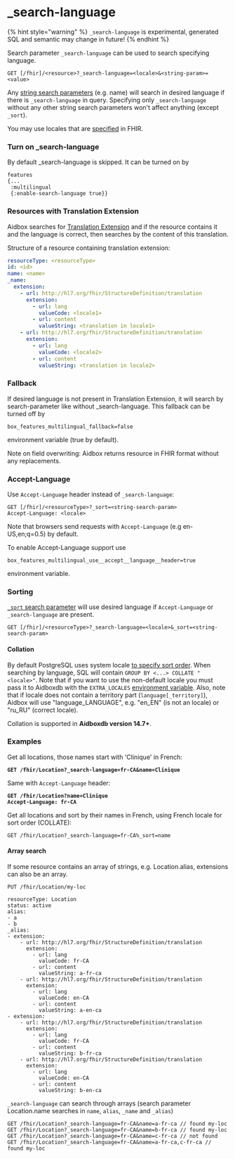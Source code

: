 # \_search-language

{% hint style="warning" %}
`_search-language` is experimental, generated SQL and semantic may change in future!
{% endhint %}

Search parameter `_search-language` can be used to search specifying language.

```
GET [/fhir]/<resource>?_search-language=<locale>&<string-param>=<value>
```

Any [string search parameters](https://www.hl7.org/fhir/search.html#string) (e.g. name) will search in desired language if there is `_search-language` in query. Specifying only `_search-language` without any other string search parameters won't affect anything (except `_sort`).

You may use locales that are [specified](https://hl7.org/fhir/valueset-languages.html) in FHIR.

### Turn on \_search-language

By default \_search-language is skipped. It can be turned on by

```
features 
{...
 :multilingual
 {:enable-search-language true}}
```

### Resources with Translation Extension

Aidbox searches for [Translation Extension](https://build.fhir.org/ig/HL7/fhir-extensions/StructureDefinition-translation.html) and if the resource contains it and the language is correct, then searches by the content of this translation.

Structure of a resource containing translation extension:

```yaml
resourceType: <resourceType>
id: <id>
name: <name>
_name:
  extension:
    - url: http://hl7.org/fhir/StructureDefinition/translation
      extension:
        - url: lang
          valueCode: <locale1>
        - url: content
          valueString: <translation in locale1> 
    - url: http://hl7.org/fhir/StructureDefinition/translation
      extension:
        - url: lang
          valueCode: <locale2>
        - url: content
          valueString: <translation in locale2>
```

### Fallback

If desired language is not present in Translation Extension, it will search by search-parameter like without \_search-language. This fallback can be turned off by

```
box_features_multilingual_fallback=false
```

environment variable (true by default).

Note on field overwriting: Aidbox returns resource in FHIR format without any replacements.

### Accept-Language

Use `Accept-Language` header instead of `_search-language`:

```
GET [/fhir]/<resourceType>?_sort=<string-search-param>
Accept-Language: <locale>
```

Note that browsers send requests with `Accept-Language` (e.g en-US,en;q=0.5) by default.

To enable Accept-Language support use

```
box_features_multilingual_use__accept__language__header=true
```

environment variable.

### Sorting

[`_sort` search parameter](_sort.md) will use desired language if `Accept-Language` or `_search-language` are present.

```
GET [/fhir]/<resourceType>?_search-language=<locale>&_sort=<string-search-param>
```

#### Collation

By default PostgreSQL uses system locale [to specify sort order](../../../../tutorials/data-api/change-sort-order-by-locale-collation.md). When searching by language, SQL will contain `GROUP BY <...> COLLATE "<locale>"`. Note that if you want to use the non-default locale you must pass it to Aidboxdb with the `EXTRA_LOCALES` [environment variable](../../../../reference/environment-variables/aidboxdb-environment-variables.md#optional-environment-variables). Also, note that if locale does not contain a territory part (`language[_territory]`), Aidbox will use "language\_LANGUAGE", e.g. "en\_EN" (is not an locale) or "ru\_RU" (correct locale).

Collation is supported in **Aidboxdb version 14.7+**.

### Examples

Get all locations, those names start with 'Clinique' in French:

<pre><code><strong>GET /fhir/Location?_search-language=fr-CA&#x26;name=Clinique
</strong></code></pre>

Same with `Accept-Language` header:

<pre><code><strong>GET /fhir/Location?name=Clinique
</strong><strong>Accept-Language: fr-CA
</strong></code></pre>

Get all locations and sort by their names in French, using French locale for sort order (COLLATE):

```
GET /fhir/Location?_search-language=fr-CA%_sort=name
```

#### Array search

If some resource contains an array of strings, e.g. Location.alias, extensions can also be an array.

```
PUT /fhir/Location/my-loc

resourceType: Location
status: active
alias:
- a
- b
_alias:
- extension:
    - url: http://hl7.org/fhir/StructureDefinition/translation
      extension:
        - url: lang
          valueCode: fr-CA
        - url: content
          valueString: a-fr-ca
    - url: http://hl7.org/fhir/StructureDefinition/translation
      extension:
        - url: lang
          valueCode: en-CA
        - url: content
          valueString: a-en-ca
- extension:
    - url: http://hl7.org/fhir/StructureDefinition/translation
      extension:
        - url: lang
          valueCode: fr-CA
        - url: content
          valueString: b-fr-ca
    - url: http://hl7.org/fhir/StructureDefinition/translation
      extension:
        - url: lang
          valueCode: en-CA
        - url: content
          valueString: b-en-ca
```

`_search-language` can search through arrays (search parameter Location.name searches in `name`, `alias`, `_name` and `_alias`)

```
GET /fhir/Location?_search-language=fr-CA&name=a-fr-ca // found my-loc
GET /fhir/Location?_search-language=fr-CA&name=b-fr-ca // found my-loc
GET /fhir/Location?_search-language=fr-CA&name=c-fr-ca // not found
GET /fhir/Location?_search-language=fr-CA&name=a-fr-ca,c-fr-ca // found my-loc
```

